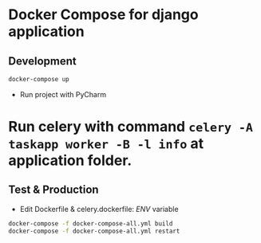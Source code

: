 # Docker Compose for django application

## Development

``` bash
docker-compose up
```

* Run project with PyCharm
# Run celery with command `celery -A taskapp worker -B -l info` at **application** folder.

## Test & Production

* Edit Dockerfile & celery.dockerfile: *ENV* variable

``` bash
docker-compose -f docker-compose-all.yml build
docker-compose -f docker-compose-all.yml restart
```
